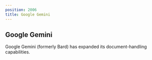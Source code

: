 ```yaml
---
position: 2006
title: Google Gemini
---
```


## Google Gemini

Google Gemini (formerly Bard) has expanded its document-handling capabilities.